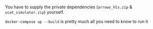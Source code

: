 You have to supply the private dependencies (`arrows_hls.zip` & `ucat_simulator.zip`) yourself.

`docker-compose up --build` is pretty much all you need to know to run it
